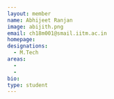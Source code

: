 ```yaml
---
layout: member
name: Abhijeet Ranjan
image: abijith.png
email: ch18m001@smail.iitm.ac.in
homepage: 
designations: 
  - M.Tech
areas:
  - 
  - 
bio: 
type: student
---
```

